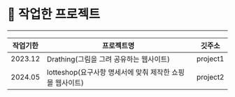 # :bookmark_tabs:  작업한 프로젝트
----

|작업기한|프로젝트명|깃주소|
|------|---|---|
|2023.12|Drathing(그림을 그려 공유하는 웹사이트)|project1|
|2024.05|lotteshop(요구사항 명세서에 맞춰 제작한 쇼핑몰 웹사이트)|project2|
